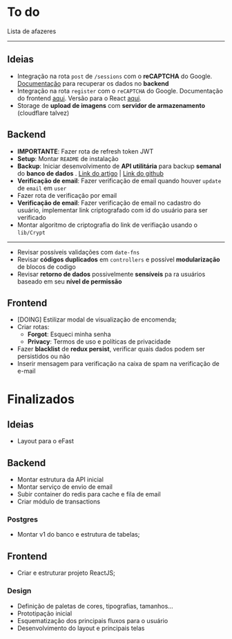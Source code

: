 # To do

Lista de afazeres

---

## Ideias

- Integração na rota `post` de `/sessions` com o **reCAPTCHA** do Google. [Documentação](https://developers.google.com/recaptcha/docs/verify) para recuperar os dados no **backend**
- Integração na rota `register` com o `reCAPTCHA` do Google. Documentação do frontend [aqui](https://developers.google.com/recaptcha/docs/display). Versão para o React [aqui](https://github.com/dozoisch/react-google-recaptcha).
- Storage de **upload de imagens** com **servidor de armazenamento** (cloudflare talvez)

## Backend

- **IMPORTANTE**: Fazer rota de refresh token JWT
- **Setup**: Montar `README` de instalação
- **Backup**: Iniciar desenvolvimento de **API utilitária** para backup **semanal** do **banco de dados** . [Link do artigo](https://soshace.com/automated-postgresql-backups-with-nodejs-and-bash/) | [Link do github](https://github.com/Bradleykingz/automated-postgres-backups-with-node)
- **Verificação de email**: Fazer verificação de email quando houver `update` de `email` em `user`
- Fazer rota de verificação por email
- **Verificação de email**: Fazer verificação de email no cadastro do usuário, implementar link criptografado com id do usuário para ser verificado
- Montar algoritmo de criptografia do link de verifiação usando o `lib/Crypt`

---

- Revisar possíveis validações com `date-fns`
- Revisar **códigos duplicados** em `controllers` e possível **modularização** de blocos de codigo
- Revisar **retorno de dados** possivelmente **sensíveis** pa ra usuários baseado em seu **nível de permissão**

## Frontend

- [DOING] Estilizar modal de visualização de encomenda;
- Criar rotas:
  - **Forgot**: Esqueci minha senha
  - **Privacy**: Termos de uso e políticas de privacidade
- Fazer **blacklist** de **redux persist**, verificar quais dados podem ser persistidos ou não
- Inserir mensagem para verificação na caixa de spam na verificação de e-mail

# Finalizados

## Ideias

- Layout para o eFast

## Backend

- Montar estrutura da API inicial
- Montar serviço de envio de email
- Subir container do redis para cache e fila de email
- Criar módulo de transactions

### Postgres

- Montar v1 do banco e estrutura de tabelas;

## Frontend

- Criar e estruturar projeto ReactJS;

### Design

- Definição de paletas de cores, tipografias, tamanhos...
- Prototipação inicial
- Esquematização dos principais fluxos para o usuário
- Desenvolvimento do layout e principais telas
